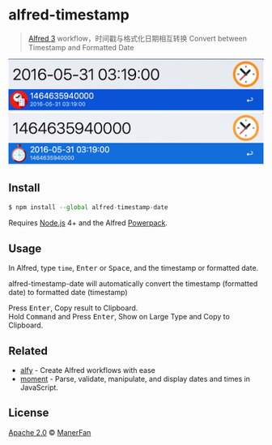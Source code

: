 # alfred-timestamp

> [Alfred 3](https://www.alfredapp.com/) workflow，时间戳与格式化日期相互转换 Convert between Timestamp and Formatted Date

![](docs/1.jpg)  
![](docs/2.jpg)  

## Install

```js
$ npm install --global alfred-timestamp-date
```

Requires [Node.js](https://nodejs.org/) 4+ and the Alfred [Powerpack](https://www.alfredapp.com/powerpack/).

## Usage

In Alfred, type `time`, <kbd>Enter</kbd> or <kbd>Space</kbd>, and the timestamp or formatted date.

alfred-timestamp-date will automatically convert the timestamp (formatted date) to formatted date (timestamp)

Press <kbd>Enter</kbd>, Copy result to Clipboard.  
Hold <kbd>Command</kbd> and Press <kbd>Enter</kbd>, Show on Large Type and Copy to Clipboard.

## Related

- [alfy](https://github.com/sindresorhus/alfy) - Create Alfred workflows with ease
- [moment](http://momentjs.com/) - Parse, validate, manipulate, and display dates and times in JavaScript.

## License

[Apache 2.0](LICENSE) © [ManerFan](https://github.com/manerfan)